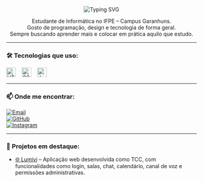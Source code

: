 <div align="center">
  <img src="https://readme-typing-svg.demolab.com?font=Fira+Code&weight=500&size=22&pause=1000&color=FF00F6&center=true&vCenter=true&random=false&width=524&lines=Oi%2C+eu+sou+a+B%C3%A1rbara!+%F0%9F%91%8B+%F0%9F%92%BB" alt="Typing SVG">
</div>

<p align="center">
  Estudante de Informática no IFPE – Campus Garanhuns. <br>
  Gosto de programação, design e tecnologia de forma geral. <br>
  Sempre buscando aprender mais e colocar em prática aquilo que estudo.
</p>

---

### 🛠️ Tecnologias que uso:
<div align="left">
  <img src="https://cdn.jsdelivr.net/gh/devicons/devicon/icons/html5/html5-original.svg" height="25" alt="HTML5" />
  <img width="8" />
  <img src="https://cdn.jsdelivr.net/gh/devicons/devicon/icons/css3/css3-original.svg" height="25" alt="CSS3" />
  <img width="8" />
  <img src="https://cdn.jsdelivr.net/gh/devicons/devicon/icons/javascript/javascript-plain.svg" height="25" alt="JavaScript" />
</div>

---

### 📫 Onde me encontrar:
[![Email](https://img.shields.io/badge/-Email-000?style=for-the-badge&logo=gmail&logoColor=FF00F6)](mailto:beolzz19@gmail.com)  
[![GitHub](https://img.shields.io/badge/-GitHub-000?style=for-the-badge&logo=github&logoColor=FF00F6)](https://github.com/beolzz19)  
[![Instagram](https://img.shields.io/badge/-Instagram-000?style=for-the-badge&logo=instagram&logoColor=FF00F6)](https://instagram.com/b4rb.lima)

---

### 📌 Projetos em destaque:
- [🌐 Lumivi](https://github.com/beolzz19/Lumivi) – Aplicação web desenvolvida como TCC, com funcionalidades como login, salas, chat, calendário, canal de voz e permissões administrativas.
